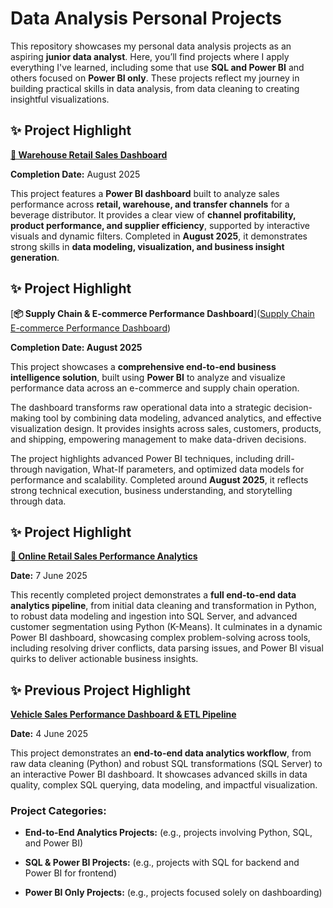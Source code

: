 # **Data Analysis Personal Projects**

This repository showcases my personal data analysis projects as an aspiring **junior data analyst**. Here, you’ll find projects where I apply everything I've learned, including some that use **SQL and Power BI** and others focused on **Power BI only**. These projects reflect my journey in building practical skills in data analysis, from data cleaning to creating insightful visualizations.


## ✨ **Project Highlight**

[**🏬 Warehouse Retail Sales Dashboard**](https://github.com/Nkanyisogwane/Data-Analysis-Personal-Projects/tree/main/Warehouse%20Retail%20Sales%20Perfomance%20Dashboard)

**Completion Date:** August 2025  

This project features a **Power BI dashboard** built to analyze sales performance across **retail, warehouse, and transfer channels** for a beverage distributor. It provides a clear view of **channel profitability, product performance, and supplier efficiency**, supported by interactive visuals and dynamic filters. Completed in **August 2025**, it demonstrates strong skills in **data modeling, visualization, and business insight generation**.





## ✨ **Project Highlight**

[**📦 Supply Chain & E-commerce Performance Dashboard**]([Supply Chain  E-commerce Performance Dashboard](https://github.com/Nkanyisogwane/Data-Analysis-Personal-Projects/tree/main/Supply%20Chain%20%20E-commerce%20Performance%20Dashboard))

**Completion Date: August 2025**  

This project showcases a **comprehensive end-to-end business intelligence solution**, built using **Power BI** to analyze and visualize performance data across an e-commerce and supply chain operation.  

The dashboard transforms raw operational data into a strategic decision-making tool by combining data modeling, advanced analytics, and effective visualization design. It provides insights across sales, customers, products, and shipping, empowering management to make data-driven decisions.  

The project highlights advanced Power BI techniques, including drill-through navigation, What-If parameters, and optimized data models for performance and scalability. Completed around **August 2025**, it reflects strong technical execution, business understanding, and storytelling through data.



## ✨ **Project Highlight**

[**🛒 Online Retail Sales Performance Analytics**](https://github.com/Nkanyisogwane/Data-Analysis-Personal-Projects/tree/main/My_Retail_Analytics_Project)

**Date:** 7 June 2025

This recently completed project demonstrates a **full end-to-end data analytics pipeline**, from initial data cleaning and transformation in Python, to robust data modeling and ingestion into SQL Server, and advanced customer segmentation using Python (K-Means). It culminates in a dynamic Power BI dashboard, showcasing complex problem-solving across tools, including resolving driver conflicts, data parsing issues, and Power BI visual quirks to deliver actionable business insights.

## ✨ **Previous Project Highlight**

[**Vehicle Sales Performance Dashboard & ETL Pipeline**](https://github.com/Nkanyisogwane/Data-Analysis-Personal-Projects/tree/main/Vehicle%20Sales%20Performance%20Dashboard%20%26%20ETL%20Pipeline)

**Date:** 4 June 2025

This project demonstrates an **end-to-end data analytics workflow**, from raw data cleaning (Python) and robust SQL transformations (SQL Server) to an interactive Power BI dashboard. It showcases advanced skills in data quality, complex SQL querying, data modeling, and impactful visualization.

### **Project Categories:**

* **End-to-End Analytics Projects:** (e.g., projects involving Python, SQL, and Power BI)

* **SQL & Power BI Projects:** (e.g., projects with SQL for backend and Power BI for frontend)

* **Power BI Only Projects:** (e.g., projects focused solely on dashboarding)


